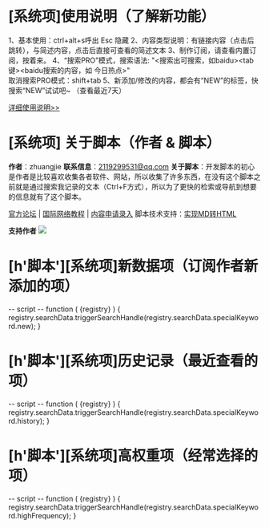 # [系统项]使用说明（了解新功能）

  1、基本使用：ctrl+alt+s呼出  Esc 隐藏
  2、内容类型说明：有链接内容（点击后跳转），与简述内容，点击后直接可查看的简述文本
  3、制作订阅，请查看内置订阅，按着来。
  4、“搜索PRO”模式，搜索语法: "<搜索出可搜索，如baidu><tab键><baidu搜索的内容，如 今日热点>"   
                   取消搜索PRO模式：shift+tab
  5、新添加/修改的内容，都会有“NEW”的标签，快搜索“NEW”试试吧~ （查看最近7天）

[详细使用说明>>](https://www.cnblogs.com/zhuangjie/p/17570456.html)





# [系统项] 关于脚本（作者 & 脚本）
**作者**：zhuangjie
**联系信息**：2119299531@qq.com
**关于脚本**：开发脚本的初心是作者是比较喜欢收集各者软件、网站，所以收集了许多东西，在没有这个脚本之前就是通过搜索我记录的文本（Ctrl+F方式），所以为了更快的检索或导航到想要的信息就有了这个脚本。

[官方论坛](https://groups.google.com/g/wodesousuo) | [国际网络教程](https://www.kdocs.cn/l/cpDAFTH9GCaE) | [内容申请录入](https://www.cnblogs.com/zhuangjie/p/17051446.html)
脚本技术支持：[实现MD转HTML](https://github.com/18476305640/xiaozhuang/blob/dev/script-supper/%E8%84%9A%E6%9C%AC%E5%AE%9E%E7%8E%B0md%E8%BD%AChtml.md)

**支持作者**
![](https://cdn.jsdelivr.net/gh/18476305640/typora@master/images/2023/07/24/1690179329689.png)

# [h'脚本'][系统项]新数据项（订阅作者新添加的项）
-- script -- 
function ( {registry} ) {
  registry.searchData.triggerSearchHandle(registry.searchData.specialKeyword.new); 
}
# [h'脚本'][系统项]历史记录（最近查看的项）
-- script -- 
function ( {registry} ) {
  registry.searchData.triggerSearchHandle(registry.searchData.specialKeyword.history); 
}
# [h'脚本'][系统项]高权重项（经常选择的项）
-- script -- 
function ( {registry} ) {
  registry.searchData.triggerSearchHandle(registry.searchData.specialKeyword.highFrequency); 
}


